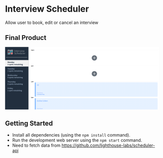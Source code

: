 # Interview Scheduler

Allow user to book, edit or cancel an interview

## Final Product

!["screenshot of Interview Scheduler"](https://github.com/tinglewis633/React-LHL/blob/master/public/images/Interview%20Schedular.png)

## Getting Started

- Install all dependencies (using the `npm install` command).
- Run the development web server using the `npm start` command.
- Need to fetch data from https://github.com/lighthouse-labs/scheduler-api
